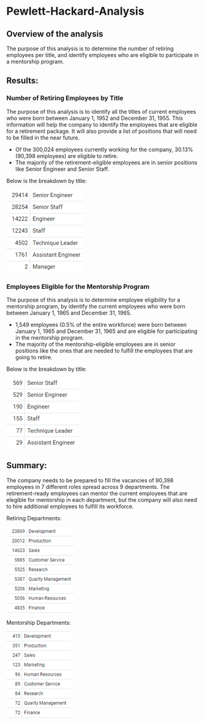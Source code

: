 # Pewlett-Hackard-Analysis


## Overview of the analysis
The purpose of this analysis is to determine the number of retiring employees per title, and identify employees who are eligible to participate in a mentorship program.


## Results:


### Number of Retiring Employees by Title

The purpose of this analysis is to identify all the titles of current employees who were born between January 1, 1952 and December 31, 1955. This information will help the company to identify the employees that are eligible for a retirement package. It will also provide a list of positions that will need to be filled in the near future.

- Of the 300,024 employees currently working for the company, 30.13% (90,398 employees) are eligible to retire. 
- The majority of the retirement-eligible employees are in senior positions like Senior Engineer and Senior Staff.

Below is the breakdown by title:

![retiring_titles.PNG](Images/retiring_titles.PNG)


### Employees Eligible for the Mentorship Program

The purpose of this analysis is to determine employee eligibility for a mentorship program, by identify the current employees who were born between January 1, 1965 and December 31, 1965.

- 1,549 employees (0.5% of the entire workforce) were born between January 1, 1965 and December 31, 1965 and are eligible for participating in the mentorship program.
- The majority of the mentorship-eligible employees are in senior positions like the ones that are needed to fulfill the employees that are going to retire.

Below is the breakdown by title:

![mentorship_titles.PNG](Images/mentorship_titles.PNG)


## Summary:

The company needs to be prepared to fill the vacancies of 90,398 employees in 7 different roles spread across 9 departments. The retirement-ready employees can mentor the current employees that are elegible for mentorship in each department, but the company will also need to hire additional employees to fulfill its workforce.

Retiring Departments:

![retiring_titles.PNG](Images/retiring_depts.PNG)

Mentorship Departments:

![mentorship_depts.PNG](Images/mentorship_depts.PNG)